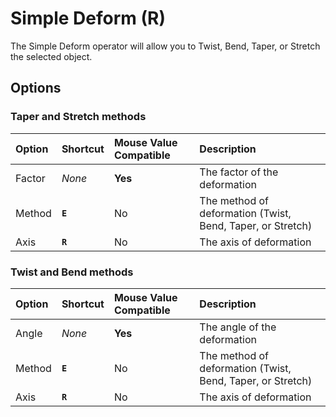 # Simple Deform (<span title="Recallable">R</span>)

The Simple Deform operator will allow you to Twist, Bend, Taper, or Stretch the selected object.

[](../_media/simple-deform.mp4 ':include')

## Options

### Taper and Stretch methods

| Option | Shortcut | Mouse Value Compatible | Description |
| :--- | :--- | :--- | :--- |
| Factor | _None_ | **Yes** | The factor of the deformation |
| Method | **`E`** | No | The method of deformation (Twist, Bend, Taper, or Stretch) |
| Axis | **`R`** | No | The axis of deformation |

### Twist and Bend methods

| Option | Shortcut | Mouse Value Compatible | Description |
| :--- | :--- | :--- | :--- |
| Angle | _None_ | **Yes** | The angle of the deformation |
| Method | **`E`** | No | The method of deformation (Twist, Bend, Taper, or Stretch) |
| Axis | **`R`** | No | The axis of deformation |